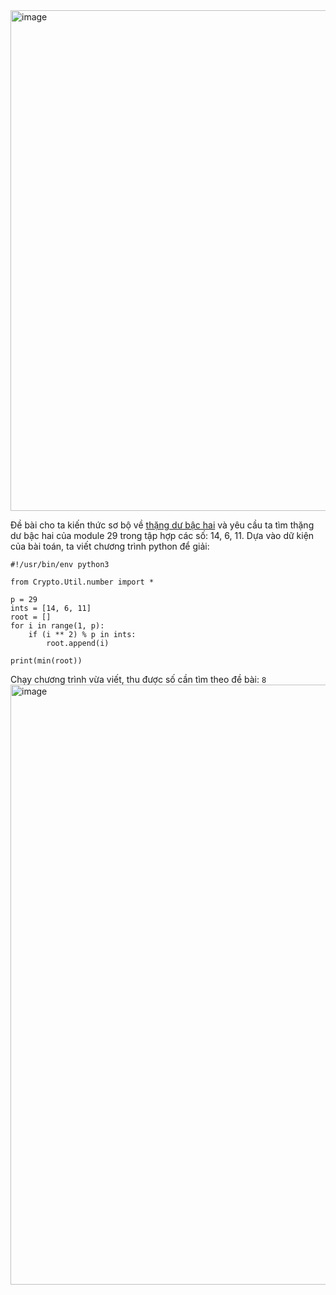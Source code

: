 <img width="801" alt="image" src="https://github.com/Vanmaxohp/EHC_Challenge_CryptoHack/assets/90485791/a178a422-8a47-42b3-ba73-8729657aca19">

Đề bài cho ta kiến thức sơ bộ về [thặng dư bậc hai](https://tailieukcblog.files.wordpress.com/2017/09/thang-du-binh-phuong1.pdf) và yêu cầu ta tìm thặng dư bậc hai của module 29 trong tập hợp các số: 14, 6, 11.
Dựa vào dữ kiện của bài toán, ta viết chương trình python để giải:
```
#!/usr/bin/env python3

from Crypto.Util.number import *

p = 29
ints = [14, 6, 11]
root = []
for i in range(1, p):
    if (i ** 2) % p in ints:
        root.append(i)

print(min(root))
```
Chạy chương trình vừa viết, thu được số cần tìm theo đề bài: `8`
<img width="960" alt="image" src="https://github.com/Vanmaxohp/EHC_Challenge_CryptoHack/assets/90485791/a4a1b23e-c493-4fbb-9cea-5983648d4781">
